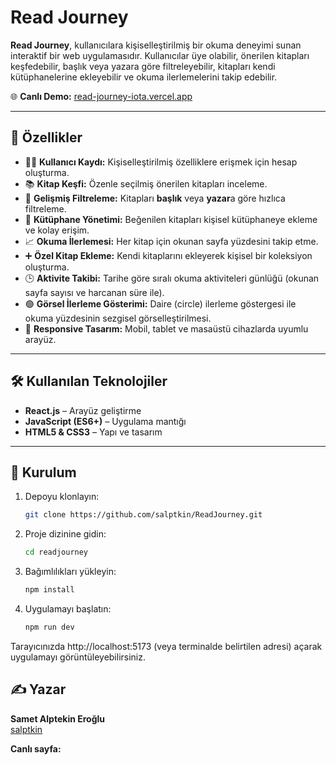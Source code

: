 # Read Journey

**Read Journey**, kullanıcılara kişiselleştirilmiş bir okuma deneyimi sunan interaktif bir web uygulamasıdır. Kullanıcılar üye olabilir, önerilen kitapları keşfedebilir, başlık veya yazara göre filtreleyebilir, kitapları kendi kütüphanelerine ekleyebilir ve okuma ilerlemelerini takip edebilir.

🌐 **Canlı Demo:** [read-journey-iota.vercel.app](https://read-journey-iota.vercel.app)

---

## 📌 Özellikler

- 🧑‍💻 **Kullanıcı Kaydı:** Kişiselleştirilmiş özelliklere erişmek için hesap oluşturma.
- 📚 **Kitap Keşfi:** Özenle seçilmiş önerilen kitapları inceleme.
- 🔎 **Gelişmiş Filtreleme:** Kitapları **başlık** veya **yazar**a göre hızlıca filtreleme.
- 📁 **Kütüphane Yönetimi:** Beğenilen kitapları kişisel kütüphaneye ekleme ve kolay erişim.
- 📈 **Okuma İlerlemesi:** Her kitap için okunan sayfa yüzdesini takip etme.
- ➕ **Özel Kitap Ekleme:** Kendi kitaplarını ekleyerek kişisel bir koleksiyon oluşturma.
- 🕒 **Aktivite Takibi:** Tarihe göre sıralı okuma aktiviteleri günlüğü (okunan sayfa sayısı ve harcanan süre ile).
- 🟢 **Görsel İlerleme Gösterimi:** Daire (circle) ilerleme göstergesi ile okuma yüzdesinin sezgisel görselleştirilmesi.
- 📱 **Responsive Tasarım:** Mobil, tablet ve masaüstü cihazlarda uyumlu arayüz.

---

## 🛠 Kullanılan Teknolojiler

- **React.js** – Arayüz geliştirme
- **JavaScript (ES6+)** – Uygulama mantığı
- **HTML5 & CSS3** – Yapı ve tasarım

---

## 🚀 Kurulum

1. Depoyu klonlayın:
   ```bash
   git clone https://github.com/salptkin/ReadJourney.git
   ```
2. Proje dizinine gidin:

   ```bash
   cd readjourney
   ```

3. Bağımlılıkları yükleyin:

   ```bash
   npm install
   ```

4. Uygulamayı başlatın:
   ```bash
   npm run dev
   ```

Tarayıcınızda http://localhost:5173
(veya terminalde belirtilen adresi) açarak uygulamayı görüntüleyebilirsiniz.

## ✍️ Yazar

**Samet Alptekin Eroğlu**  
[salptkin](https://github.com/salptkin)

**Canlı sayfa:**
